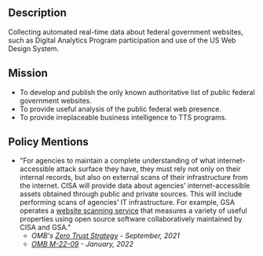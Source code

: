
## Description

Collecting automated real-time data about federal government websites, such as Digital Analytics Program participation and use of the US Web Design System.


## Mission

* To develop and publish the only known authoritative list of public federal government websites. 
* To provide useful analysis of the public federal web presence. 
* To provide irreplaceable business intelligence to TTS programs.  


## Policy Mentions
* "For agencies to maintain a complete understanding of what internet-accessible attack surface they have, they must rely not only on their internal records, but also on external scans of their infrastructure from the internet. CISA will provide data about agencies’ internet-accessible assets obtained through public and private sources. This will include performing scans of agencies’ IT infrastructure. For example, GSA operates a [website scanning service](https://www.digital.gov/site-scanning) that measures a variety of useful properties using open source software collaboratively maintained by CISA and GSA."  
  * _OMB's [Zero Trust Strategy](https://zerotrust.cyber.gov/federal-zero-trust-strategy/) - September, 2021_
  * _[OMB M-22-09](https://www.whitehouse.gov/wp-content/uploads/2022/01/M-22-09.pdf) - January, 2022_
